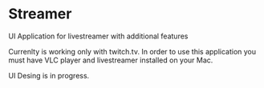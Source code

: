 # Streamer
UI Application for livestreamer with additional features

Currenlty is working only with twitch.tv.
In order to use this application you must have VLC player and livestreamer installed on your Mac.

UI Desing is in progress.
